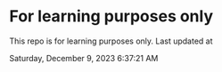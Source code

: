 # For learning purposes only
This repo is for learning purposes only.
Last updated at

Saturday, December 9, 2023 6:37:21 AM

